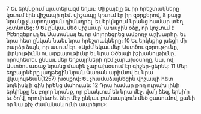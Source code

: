 7 Եւ երկնքում պատերազմ եղաւ: Միքայէլը եւ իր հրեշտակները կռւում էին վիշապի դէմ. վիշապը կռւում էր իր զօրքերով, 8 բայց նրանք չկարողացան դիմադրել. եւ երկնքում նրանց համար տեղ չգտնուեց: 9 Եւ ընկաւ մեծ վիշապը՝ առաջին օձը, որ կոչւում է Բէեղզեբուղ եւ Սատանայ եւ որ մոլորեցրեց ամբողջ աշխարհը. եւ նրա հետ ընկան նաեւ նրա հրեշտակները:
10 Եւ երկնքից լսեցի մի բարձր ձայն, որ ասում էր. «Այժմ եկաւ մեր Աստծու զօրութիւնը, փրկութիւնն ու արքայութիւնը եւ նրա Օծեալի իշխանութիւնը, որովհետեւ ընկաւ մեր եղբայրների դէմ չարախօսողը, նա, ով Աստծու առաջ նրանց մասին չարախօսում էր գիշեր-ցերեկ: 11 Մեր եղբայրները յաղթեցին նրան Գառան արիւնով եւ նրա վկայութեան(1257) խօսքով: Եւ չհամաձայնեցին վիշապի հետ նոյնիսկ ի գին իրենց մահուան: 12 Դրա համար թող ուրախ լինի երկինքը եւ բոլոր նրանք, որ բնակւում են նրա մէջ. վա՜յ ձեզ, երկի՛ր եւ ծո՛վ, որովհետեւ ձեր մէջ ընկաւ բանսարկուն մեծ ցասումով, քանի որ նա քիչ ժամանակ ունի ապրելու»:
